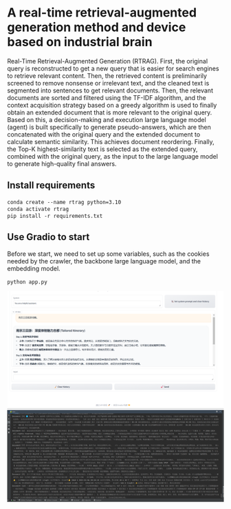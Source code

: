 # A real-time retrieval-augmented generation method and device based on industrial brain

Real-Time Retrieval-Augmented Generation (RTRAG). First, the original query is reconstructed to get a new query that is easier for search engines to retrieve relevant content. Then, the retrieved content is preliminarily screened to remove nonsense or irrelevant text, and the cleaned text is segmented into sentences to get relevant documents. Then, the relevant documents are sorted and filtered using the TF-IDF algorithm, and the context acquisition strategy based on a greedy algorithm is used to finally obtain an extended document that is more relevant to the original query. Based on this, a decision-making and execution large language model (agent) is built specifically to generate pseudo-answers, which are then concatenated with the original query and the extended document to calculate semantic similarity. This achieves document reordering. Finally, the Top-K highest-similarity text is selected as the extended query, combined with the original query, as the input to the large language model to generate high-quality final answers.

## Install requirements

```setup
conda create --name rtrag python=3.10
conda activate rtrag
pip install -r requirements.txt
```

## Use Gradio to start
Before we start, we need to set up some variables, such as the cookies needed by the crawler, the backbone large language model, and the embedding model.
```run
python app.py
```

![pic1](files/home_page.png)
![pic2](files/backstage.png)




